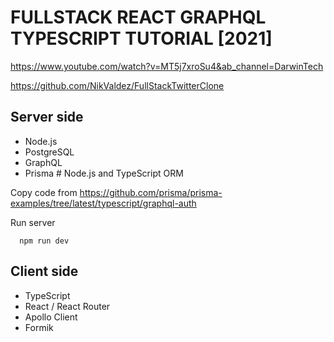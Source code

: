 # FULLSTACK REACT GRAPHQL TYPESCRIPT TUTORIAL [2021]
https://www.youtube.com/watch?v=MT5j7xroSu4&ab_channel=DarwinTech

https://github.com/NikValdez/FullStackTwitterClone



## Server side
- Node.js
- PostgreSQL
- GraphQL
- Prisma   # Node.js and TypeScript ORM

Copy code from 
https://github.com/prisma/prisma-examples/tree/latest/typescript/graphql-auth


Run server
```
  npm run dev
```
## Client side
- TypeScript
- React / React Router
- Apollo Client
- Formik



